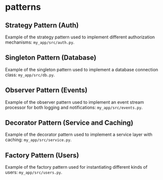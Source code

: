 # patterns

## Strategy Pattern (Auth)

Example of the strategy pattern used to implement different authorization mechanisms: `my_app/src/auth.py`.

## Singleton Pattern (Database)

Example of the singleton pattern used to implement a database connection class: `my_app/src/db.py`.

## Observer Pattern (Events)

Example of the observer pattern used to implement an event stream processor for both logging and notifications: `my_app/src/events.py`.

## Decorator Pattern (Service and Caching)

Example of the decorator pattern used to implement a service layer with caching: `my_app/src/service.py`.

## Factory Pattern (Users)

Example of the factory pattern used for instantiating different kinds of users: `my_app/src/users.py`.
